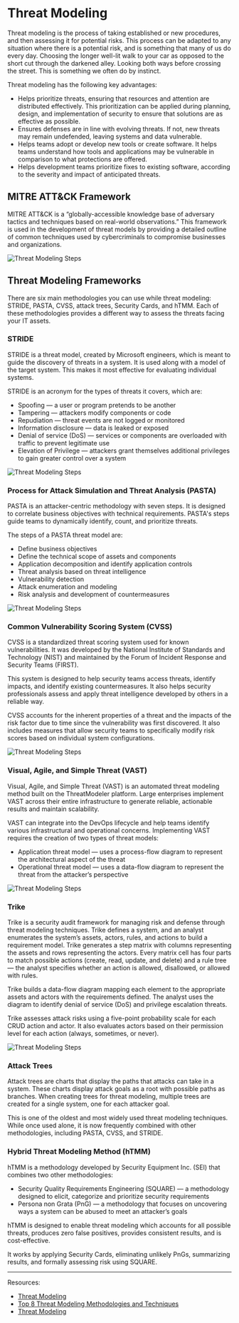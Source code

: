 # Threat Modeling
Threat modeling is the process of taking established or new procedures, and then assessing it for potential risks. This process can be adapted to any situation where there is a potential risk, and is something that many of us do every day. Choosing the longer well-lit walk to your car as opposed to the short cut through the darkened alley. Looking both ways before crossing the street. This is something we often do by instinct.

Threat modeling has the following key advantages:

- Helps prioritize threats, ensuring that resources and attention are distributed effectively. This prioritization can be applied during planning, design, and implementation of security to ensure that solutions are as effective as possible.
- Ensures defenses are in line with evolving threats. If not, new threats may remain undefended, leaving systems and data vulnerable.
- Helps teams adopt or develop new tools or create software. It helps teams understand how tools and applications may be vulnerable in comparison to what protections are offered.
- Helps development teams prioritize fixes to existing software, according to the severity and impact of anticipated threats.

## MITRE ATT&CK Framework
MITRE ATT&CK is a “globally-accessible knowledge base of adversary tactics and techniques based on real-world observations.” This framework is used in the development of threat models by providing a detailed outline of common techniques used by cybercriminals to compromise businesses and organizations.

![Threat Modeling Steps](img/mitre-attack.png)

## Threat Modeling Frameworks
There are six main methodologies you can use while threat modeling: STRIDE, PASTA, CVSS, attack trees, Security Cards, and hTMM. Each of these methodologies provides a different way to assess the threats facing your IT assets.

### STRIDE
STRIDE is a threat model, created by Microsoft engineers, which is meant to guide the discovery of threats in a system. It is used along with a model of the target system. This makes it most effective for evaluating individual systems.

STRIDE is an acronym for the types of threats it covers, which are:

- Spoofing — a user or program pretends to be another
- Tampering — attackers modify components or code
- Repudiation — threat events are not logged or monitored
- Information disclosure — data is leaked or exposed
- Denial of service (DoS) — services or components are overloaded with traffic to prevent legitimate use
- Elevation of Privilege — attackers grant themselves additional privileges to gain greater control over a system

![Threat Modeling Steps](img/STRIDE.png)


### Process for Attack Simulation and Threat Analysis (PASTA)
PASTA is an attacker-centric methodology with seven steps. It is designed to correlate business objectives with technical requirements. PASTA's steps guide teams to dynamically identify, count, and prioritize threats.

The steps of a PASTA threat model are:

- Define business objectives
- Define the technical scope of assets and components
- Application decomposition and identify application controls
- Threat analysis based on threat intelligence
- Vulnerability detection
- Attack enumeration and modeling
- Risk analysis and development of countermeasures

![Threat Modeling Steps](img/PASTA.png)

### Common Vulnerability Scoring System (CVSS)
CVSS is a standardized threat scoring system used for known vulnerabilities. It was developed by the National Institute of Standards and Technology (NIST) and maintained by the Forum of Incident Response and Security Teams (FIRST).

This system is designed to help security teams access threats, identify impacts, and identify existing countermeasures. It also helps security professionals assess and apply threat intelligence developed by others in a reliable way.

CVSS accounts for the inherent properties of a threat and the impacts of the risk factor due to time since the vulnerability was first discovered. It also includes measures that allow security teams to specifically modify risk scores based on individual system configurations.

![Threat Modeling Steps](img/CSVV.png)

### Visual, Agile, and Simple Threat (VAST)
Visual, Agile, and Simple Threat (VAST) is an automated threat modeling method built on the ThreatModeler platform. Large enterprises implement VAST across their entire infrastructure to generate reliable, actionable results and maintain scalability.

VAST can integrate into the DevOps lifecycle and help teams identify various infrastructural and operational concerns. Implementing VAST requires the creation of two types of threat models: 

- Application threat model — uses a process-flow diagram to represent the architectural aspect of the threat
- Operational threat model — uses a data-flow diagram to represent the threat from the attacker’s perspective

![Threat Modeling Steps](img/VAST.png)

### Trike
Trike is a security audit framework for managing risk and defense through threat modeling techniques. Trike defines a system, and an analyst enumerates the system’s assets, actors, rules, and actions to build a requirement model. Trike generates a step matrix with columns representing the assets and rows representing the actors. Every matrix cell has four parts to match possible actions (create, read, update, and delete) and a rule tree — the analyst specifies whether an action is allowed, disallowed, or allowed with rules. 

Trike builds a data-flow diagram mapping each element to the appropriate assets and actors with the requirements defined. The analyst uses the diagram to identify denial of service (DoS) and privilege escalation threats.

Trike assesses attack risks using a five-point probability scale for each CRUD action and actor. It also evaluates actors based on their permission level for each action (always, sometimes, or never).

![Threat Modeling Steps](img/TRIKE.png)


### Attack Trees
Attack trees are charts that display the paths that attacks can take in a system. These charts display attack goals as a root with possible paths as branches. When creating trees for threat modeling, multiple trees are created for a single system, one for each attacker goal.

This is one of the oldest and most widely used threat modeling techniques. While once used alone, it is now frequently combined with other methodologies, including PASTA, CVSS, and STRIDE.

### Hybrid Threat Modeling Method (hTMM)
hTMM is a methodology developed by Security Equipment Inc. (SEI) that combines two other methodologies:

- Security Quality Requirements Engineering (SQUARE) — a methodology designed to elicit, categorize and prioritize security requirements
- Persona non Grata (PnG) — a methodology that focuses on uncovering ways a system can be abused to meet an attacker’s goals

hTMM is designed to enable threat modeling which accounts for all possible threats, produces zero false positives, provides consistent results, and is cost-effective.

It works by applying Security Cards, eliminating unlikely PnGs, summarizing results, and formally assessing risk using SQUARE.


------
Resources:
- [Threat Modeling](https://about.gitlab.com/handbook/security/threat_modeling/)
- [Top 8 Threat Modeling Methodologies and Techniques](https://www.exabeam.com/information-security)
- [Threat Modeling](https://medium.com/dark-roast-security/threat-modeling-the-short-version-5b70ba96cea8)